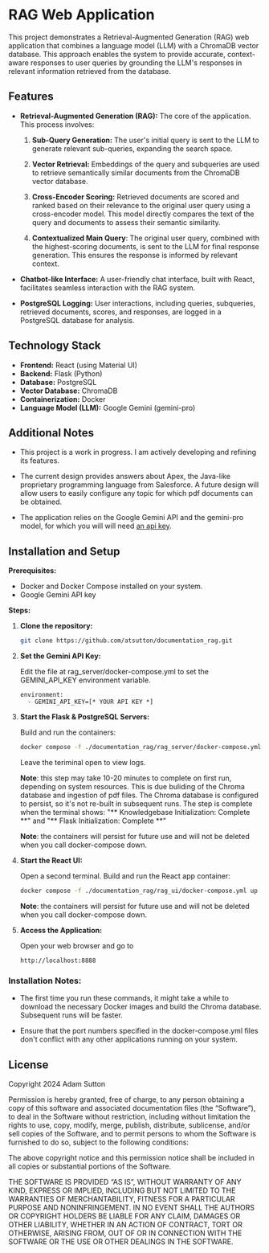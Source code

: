 # RAG Web Application 

This project demonstrates a Retrieval-Augmented Generation (RAG) web application that combines a language model (LLM) with a ChromaDB vector database. This approach enables the system to provide accurate, context-aware responses to user queries by grounding the LLM's responses in relevant information retrieved from the database.

## Features

* **Retrieval-Augmented Generation (RAG):** The core of the application. This process involves:

    1. **Sub-Query Generation:** The user's initial query is sent to the LLM to generate relevant sub-queries, expanding the search     space.

    2. **Vector Retrieval:** Embeddings of the query and subqueries are used to retrieve semantically similar documents from the ChromaDB vector database.

    3. **Cross-Encoder Scoring:** Retrieved documents are scored and ranked based on their relevance to the original user query using a cross-encoder model. This model directly compares the text of the query and documents to assess their semantic similarity.

    4. **Contextualized Main Query**: The original user query, combined with the highest-scoring documents, is sent to the LLM for final response generation. This ensures the response is informed by relevant context.

* **Chatbot-like Interface:**  A user-friendly chat interface, built with React, facilitates seamless interaction with the RAG system.

* **PostgreSQL Logging:**  User interactions, including queries, subqueries, retrieved documents, scores, and responses, are logged in a PostgreSQL database for analysis.

## Technology Stack

* **Frontend:** React (using Material UI)
* **Backend:** Flask (Python)
* **Database:** PostgreSQL
* **Vector Database:** ChromaDB
* **Containerization:** Docker
* **Language Model (LLM):** Google Gemini (gemini-pro)

## Additional Notes

* This project is a work in progress. I am actively developing and refining its features. 

* The current design provides answers about Apex, the Java-like proprietary programming language from Salesforce. A future design will allow users to easily configure any topic for which pdf documents can be obtained. 

* The application relies on the Google Gemini API and the gemini-pro model, for which you will will need <a href="https://aistudio.google.com/app/apikey" target="_blank">an api key</a>. 

## Installation and Setup

**Prerequisites:**

* Docker and Docker Compose installed on your system.
* Google Gemini API key

**Steps:**

1. **Clone the repository:**

   ```bash
   git clone https://github.com/atsutton/documentation_rag.git
   ```

2. **Set the Gemini API Key:**

    Edit the file at rag_server/docker-compose.yml to set the GEMINI_API_KEY environment variable.
    ```
    environment:
      - GEMINI_API_KEY=[* YOUR API KEY *]
    ```

3. **Start the Flask & PostgreSQL Servers:**
    
    Build and run the containers:
    ```bash
    docker compose -f ./documentation_rag/rag_server/docker-compose.yml up
    ```
    Leave the teriminal open to view logs.     

   **Note**: this step may take 10-20 minutes to complete on first run, depending on system resources. This is due buliding of the Chroma database and ingestion of pdf files. The Chroma database is configured to persist, so it's not re-built in subsequent runs. The step is complete when the terminal shows: "\*\* Knowledgebase Initialization: Complete \*\*" and "\*\* Flask Initialization: Complete \*\*"

   **Note**: the containers will persist for future use and will not be deleted when you call docker-compose down.

4. **Start the React UI:**

    Open a second terminal. Build and run the React app container:
    ```bash
    docker compose -f ./documentation_rag/rag_ui/docker-compose.yml up
    ```
    **Note**: the containers will persist for future use and will not be deleted when you call docker-compose down.

5. **Access the Application:**

    Open your web browser and go to 
    ```
    http://localhost:8888
    ```

### Installation Notes:

* The first time you run these commands, it might take a while to download the necessary Docker images and build the Chroma database. Subsequent runs will be faster.

* Ensure that the port numbers specified in the docker-compose.yml files don't conflict with any other applications running on your system.

## License

Copyright 2024 Adam Sutton

Permission is hereby granted, free of charge, to any person obtaining a copy of this software and associated documentation files (the “Software”), to deal in the Software without restriction, including without limitation the rights to use, copy, modify, merge, publish, distribute, sublicense, and/or sell copies of the Software, and to permit persons to whom the Software is furnished to do so, subject to the following conditions:

The above copyright notice and this permission notice shall be included in all copies or substantial portions of the Software.

THE SOFTWARE IS PROVIDED “AS IS”, WITHOUT WARRANTY OF ANY KIND, EXPRESS OR IMPLIED, INCLUDING BUT NOT LIMITED TO THE WARRANTIES OF MERCHANTABILITY, FITNESS FOR A PARTICULAR PURPOSE AND NONINFRINGEMENT. IN NO EVENT SHALL THE AUTHORS OR COPYRIGHT HOLDERS BE LIABLE FOR ANY CLAIM, DAMAGES OR OTHER LIABILITY, WHETHER IN AN ACTION OF CONTRACT, TORT OR OTHERWISE, ARISING FROM, OUT OF OR IN CONNECTION WITH THE SOFTWARE OR THE USE OR OTHER DEALINGS IN THE SOFTWARE.